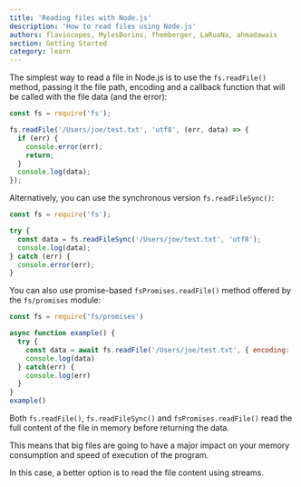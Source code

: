 ```yaml
---
title: 'Reading files with Node.js'
description: 'How to read files using Node.js'
authors: flaviocopes, MylesBorins, fhemberger, LaRuaNa, ahmadawais
section: Getting Started
category: learn
---
```


The simplest way to read a file in Node.js is to use the `fs.readFile()` method, passing it the file path, encoding and a callback function that will be called with the file data (and the error):

```js
const fs = require('fs');

fs.readFile('/Users/joe/test.txt', 'utf8', (err, data) => {
  if (err) {
    console.error(err);
    return;
  }
  console.log(data);
});
```

Alternatively, you can use the synchronous version `fs.readFileSync()`:

```js
const fs = require('fs');

try {
  const data = fs.readFileSync('/Users/joe/test.txt', 'utf8');
  console.log(data);
} catch (err) {
  console.error(err);
}
```

You can also use promise-based `fsPromises.readFile()` method offered by the `fs/promises` module:

```js
const fs = require('fs/promises')

async function example() {
  try {
    const data = await fs.readFile('/Users/joe/test.txt', { encoding: 'utf8' })
    console.log(data)
  } catch(err) {
    console.log(err)
  }
}
example()
```

Both `fs.readFile()`, `fs.readFileSync()` and `fsPromises.readFile()` read the full content of the file in memory before returning the data.

This means that big files are going to have a major impact on your memory consumption and speed of execution of the program.

In this case, a better option is to read the file content using streams.
